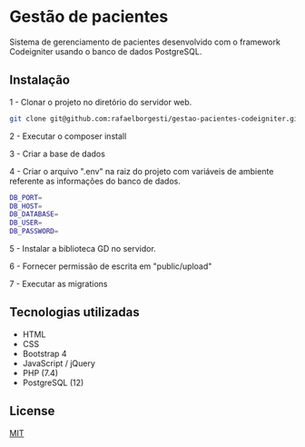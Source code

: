
# Gestão de pacientes

Sistema de gerenciamento de pacientes desenvolvido com o framework Codeigniter usando o banco de dados PostgreSQL.

## Instalação

1 - Clonar o projeto no diretório do servidor web.

```bash
git clone git@github.com:rafaelborgesti/gestao-pacientes-codeigniter.git
```

2 - Executar o composer install

3 - Criar a base de dados

4 - Criar o arquivo ".env" na raiz do projeto com variáveis de ambiente referente as informações do banco de dados.

```bash
DB_PORT=
DB_HOST=
DB_DATABASE=
DB_USER=
DB_PASSWORD=
```

5 - Instalar a biblioteca GD no servidor.

6 - Fornecer permissão de escrita em "public/upload"

7 - Executar as migrations

## Tecnologias utilizadas
* HTML
* CSS
* Bootstrap 4
* JavaScript / jQuery
* PHP (7.4)
* PostgreSQL (12)

## License
[MIT](https://choosealicense.com/licenses/mit/)